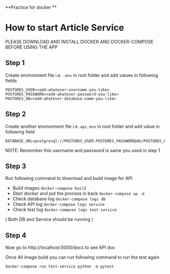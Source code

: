 **Practice for docker **
# How to start Article Service

PLEASE DOWNLOAD AND INSTALL DOCKER AND DOCKER-COMPOSE BEFORE USING THE APP


## Step 1
Create environment file i.e. `.env` in root folder and add values in following fields
```
POSTGRES_USER=<add-whatever-username-you-like>
POSTGRES_PASSWORD=<add-whatever-password-you-like>
POSTGRES_DB=<add-whatever-database-name-you-like>
```

## Step 2
Create another environment file i.e. `api.env` in root folder and add value in following field
```
DATABASE_URL=postgresql://POSTGRES_USER:POSTGRES_PASSWORD@db/POSTGRES_DB
```
NOTE: Remember this username and password is same you used in step 1


## Step 3
Run following command to download and build image for API

- Build images ```docker-compose build```
- Start docker and put the process in back ```docker-compose up -d```
- Check database log ```docker-compose logs db ```
- Check API log ```docker-compose logs service```
- Check test log ```docker-compose logs test-service```

( Both DB and Service should be running )


## Step 4
Now go to http://localhost:5000/docs to see API doc


Once All image build you can run following command to run the test again
```
docker-compose run test-service python -m pytest
```
